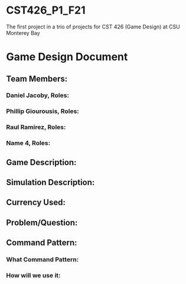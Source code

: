 # CST426_P1_F21
The first project in a trio of projects for CST 426 (Game Design) at CSU Monterey Bay


# Game Design Document
## Team Members: 
### Daniel Jacoby, Roles:
### Phillip Giourousis, Roles:
### Raul Ramirez, Roles:
### Name 4, Roles:


## Game Description:

## Simulation Description:

## Currency Used:

## Problem/Question:

## Command Pattern:
### What Command Pattern:

### How will we use it:


